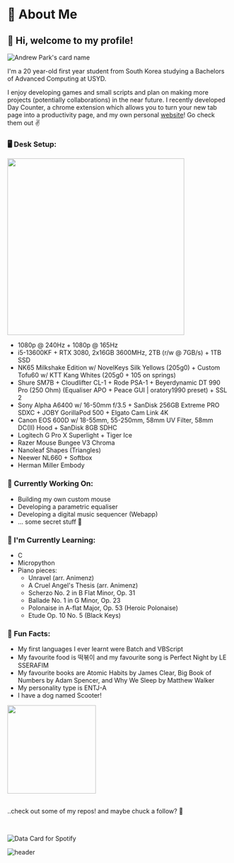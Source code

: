 <!--START_SECTION:waka-->
<!--END_SECTION:waka-->
<!--https://github.com/anmol098/waka-readme-stats?tab=readme-ov-file-->
<!--https://github.com/Platane/snk?tab=readme-ov-file-->

<!--
![header](https://capsule-render.vercel.app/api?type=soft&color=auto&height=300&section=header&text=capsule%20render&fontSize=90)
-->

# 🍒 About Me

## 👋 Hi, welcome to my profile!

<!--https://github.com/satyawikananda/cardivo-->
![Andrew Park's card name](https://cardivo.vercel.app/api?name=Andrew%20Park&description=hey%21%20check%20out%20some%20of%20the%20little%20projects%20I%27ve%20made%20%F0%9F%AB%A1&image=https://avatars.githubusercontent.com/u/40168823?v=4&backgroundColor=%23ecf0f1&instagram=andrew_parkk%20|%20&linkedin=andrewpark-%20|%20&github=aparkgh&pattern=ticTacToe&colorPattern=%23eaeaea&site=&disableAnimation=false)

I'm a 20 year-old first year student from South Korea studying a Bachelors of Advanced Computing at USYD.

I enjoy developing games and small scripts and plan on making more projects (potentially collaborations) in the near future. I recently developed Day Counter, a chrome extension which allows you to turn your new tab page into a productivity page, and my own personal [website](https://aparkgh.github.io/)! Go check them out ✌️

<!--
![](https://komarev.com/ghpvc/?username=aparkgh&style=for-the-badge&color=blueviolet&abbreviated=true)


[![trophy](https://github-profile-trophy.vercel.app/?username=aparkgh)](https://github.com/ryo-ma/github-profile-trophy)
-->

### 🖥️ Desk Setup:
<img src="https://github.com/user-attachments/assets/def68e5e-1b2a-4a31-b265-12dda5326fa7" width="400"/>

- 1080p @ 240Hz + 1080p @ 165Hz
- i5-13600KF + RTX 3080, 2x16GB 3600MHz, 2TB (r/w @ 7GB/s) + 1TB SSD
- NK65 Milkshake Edition w/ NovelKeys Silk Yellows (205g0) + Custom Tofu60 w/ KTT Kang Whites (205g0 + 105 on springs)
- Shure SM7B + Cloudlifter CL-1 + Rode PSA-1 + Beyerdynamic DT 990 Pro (250 Ohm) (Equaliser APO + Peace GUI | oratory1990 preset) + SSL 2
- Sony Alpha A6400 w/ 16-50mm f/3.5 + SanDisk 256GB Extreme PRO SDXC + JOBY GorillaPod 500 + Elgato Cam Link 4K
- Canon EOS 600D w/ 18-55mm, 55-250mm, 58mm UV Filter, 58mm DC(II) Hood + SanDisk 8GB SDHC
- Logitech G Pro X Superlight + Tiger Ice
- Razer Mouse Bungee V3 Chroma
- Nanoleaf Shapes (Triangles)
- Neewer NL660 + Softbox
- Herman Miller Embody

### 🚀 Currently Working On:
- Building my own custom mouse
- Developing a parametric equaliser
- Developing a digital music sequencer (Webapp)
- ... some secret stuff 🤫

### 🌱 I'm Currently Learning:
- C
- Micropython
- Piano pieces:
  - Unravel (arr. Animenz)
  - A Cruel Angel's Thesis (arr. Animenz)
  - Scherzo No. 2 in B Flat Minor, Op. 31
  - Ballade No. 1 in G Minor, Op. 23
  - Polonaise in A-flat Major, Op. 53 (Heroic Polonaise)
  - Etude Op. 10 No. 5 (Black Keys)

### 🌟 Fun Facts:
- My first languages I ever learnt were Batch and VBScript
- My favourite food is 떡볶이 and my favourite song is Perfect Night by LE SSERAFIM
- My favourite books are Atomic Habits by James Clear, Big Book of Numbers by Adam Spencer, and Why We Sleep by Matthew Walker
- My personality type is ENTJ-A
- I have a dog named Scooter!

<img src="https://github.com/user-attachments/assets/2f746a7d-b8e9-4562-915c-eff3a04d566c" width="200"/>

</br>
</br>

..check out some of my repos! and maybe chuck a follow? 👀

</br>


<!--https://github.com/magic-ike/spotify-data-card?tab=readme-ov-file-->
![Data Card for Spotify](https://data-card-for-spotify.herokuapp.com/api/card?user_id=229ll5brg0pwf57snpkikhd0r&show_border=1&hide_title=1)

![header](https://capsule-render.vercel.app/api?type=venom&color=auto&height=300&section=header&text=%20%3A%29&fontSize=50)
<!--
<picture>
  <source media="(prefers-color-scheme: dark)" srcset="github-snake-dark.svg" />
  <source media="(prefers-color-scheme: light)" srcset="github-snake.svg" />
  <img alt="github-snake" src="github-snake.svg" />
</picture>
-->
